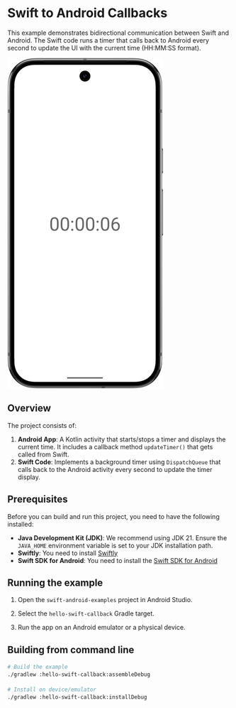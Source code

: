 # Swift to Android Callbacks

This example demonstrates bidirectional communication between Swift and Android. The Swift code runs a timer that calls back to Android every second to update the UI with the current time (HH:MM:SS format).

![Screenshot](screenshot.png)

## Overview

The project consists of:

1. **Android App**: A Kotlin activity that starts/stops a timer and displays the current time. It includes a callback method `updateTimer()` that gets called from Swift.
2. **Swift Code**: Implements a background timer using `DispatchQueue` that calls back to the Android activity every second to update the timer display.

## Prerequisites

Before you can build and run this project, you need to have the following installed:

* **Java Development Kit (JDK)**: We recommend using JDK 21. Ensure the `JAVA_HOME` environment variable is set to your JDK installation path.
* **Swiftly**: You need to install [Swiftly](https://www.swift.org/install/)
* **Swift SDK for Android**: You need to install the [Swift SDK for Android](https://swift.org/install)

## Running the example

1. Open the `swift-android-examples` project in Android Studio.

2. Select the `hello-swift-callback` Gradle target.

3. Run the app on an Android emulator or a physical device.

## Building from command line

```bash
# Build the example
./gradlew :hello-swift-callback:assembleDebug

# Install on device/emulator
./gradlew :hello-swift-callback:installDebug
```
